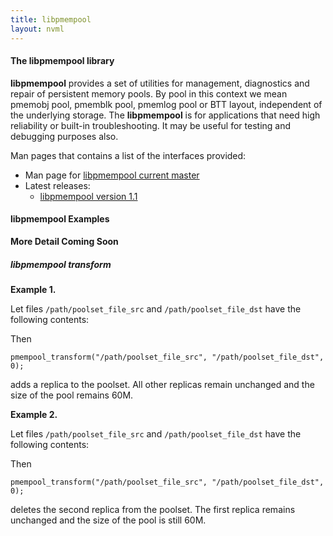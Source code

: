 ```yaml
---
title: libpmempool
layout: nvml
---
```


#### The libpmempool library

**libpmempool** provides a set of utilities for management, diagnostics and
repair of persistent memory pools.
By pool in this context we mean pmemobj pool, pmemblk pool, pmemlog pool or
BTT layout, independent of the underlying storage.
The **libpmempool** is for applications that need high reliability or built-in
troubleshooting. It may be useful for testing and debugging purposes also.

Man pages that contains a list of the interfaces provided:

* Man page for [libpmempool current master](../manpages/master/libpmempool.3.html)
* Latest releases:
   * [libpmempool version 1.1](../manpages/v1.1/libpmempool.3.html)

#### libpmempool Examples

**More Detail Coming Soon**

<code data-gist-id='krzycz/53f5b5f33cc6bfbbd80c04a3209202d0' data-gist-file='manpage.c' data-gist-line='37-96' data-gist-highlight-line='41' data-gist-hide-footer='true'></code>

##### libpmempool transform #####

**Example 1.**

Let files `/path/poolset_file_src` and `/path/poolset_file_dst` have the
following contents:

<script src="https://gist.github.com/wojtuss/06c22e3a8340e85574cc89d767ae2534.js"></script>

<script src="https://gist.github.com/wojtuss/b9693dd0f1f8962bf01eb0791a68128a.js"></script>

Then

`pmempool_transform("/path/poolset_file_src", "/path/poolset_file_dst", 0);`

adds a replica to the poolset. All other replicas remain unchanged and
the size of the pool remains 60M.


**Example 2.**

Let files `/path/poolset_file_src` and `/path/poolset_file_dst` have the
following contents:

<script src="https://gist.github.com/wojtuss/06c22e3a8340e85574cc89d767ae2534.js"></script>

<script src="https://gist.github.com/wojtuss/f535a8ced7a34522f8b6189c9ddd7e89.js"></script>

Then

`pmempool_transform("/path/poolset_file_src", "/path/poolset_file_dst", 0);`

deletes the second replica from the poolset. The first replica remains unchanged and
the size of the pool is still 60M.


<script src="https://gist.github.com/wojtuss/5dc79d006f220353c14361a2ac57aac9.js"></script>

<code data-gist-id='wojtuss/06c22e3a8340e85574cc89d767ae2534' data-gist-file='poolset_file_src' data-gist-hide-footer='true'></code>

